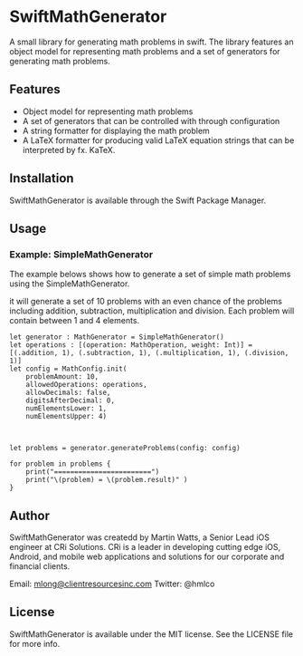 # SwiftMathGenerator

A small library for generating math problems in swift. The library features an object model for representing math problems and a set of generators for generating math problems. 


## Features
* Object model for representing math problems
* A set of generators that can be controlled with through configuration
* A string formatter for displaying the math problem
* A LaTeX formatter for producing valid LaTeX equation strings that can be interpreted by fx. KaTeX.

## Installation
SwiftMathGenerator is available through the Swift Package Manager.

## Usage

### Example: SimpleMathGenerator

The example belows shows how to generate a set of simple math problems using the SimpleMathGenerator. 

it will generate a set of 10 problems with an even chance of the problems including addition, subtraction, multiplication and division. Each problem will contain between 1 and 4 elements.

```
let generator : MathGenerator = SimpleMathGenerator()
let operations : [(operation: MathOperation, weight: Int)] = [(.addition, 1), (.subtraction, 1), (.multiplication, 1), (.division, 1)]
let config = MathConfig.init(
    problemAmount: 10,
    allowedOperations: operations,
    allowDecimals: false,
    digitsAfterDecimal: 0,
    numElementsLower: 1,
    numElementsUpper: 4)



let problems = generator.generateProblems(config: config)

for problem in problems {
    print("========================")
    print("\(problem) = \(problem.result)" )
}
```

## Author
SwiftMathGenerator was createdd by Martin Watts, a Senior Lead iOS engineer at CRi Solutions. CRi is a leader in developing cutting edge iOS, Android, and mobile web applications and solutions for our corporate and financial clients.

Email: mlong@clientresourcesinc.com
Twitter: @hmlco

## License 

SwiftMathGenerator is available under the MIT license. See the LICENSE file for more info.




